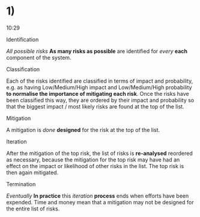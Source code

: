 

# 1)

10:29

Identification

*All possible risks* **As many risks as possible** are identified for *every* **each** component of the system.

Classification

Each of the risks identified are classified in terms of impact and probability, e.g. as having Low/Medium/High impact and Low/Medium/High probability **to normalise the importance of mitigating each risk**. Once the risks have been classified this way, they are ordered by their impact and probability so that the biggest impact / most likely risks are found at the top of the list.

Mitigation

A mitigation is *done* **designed** for the risk at the top of the list.

Iteration

After the mitigation of the top risk, the list of risks is **re-analysed** reordered as necessary, because the mitigation for the top risk may have had an effect on the impact or likelihood of other risks in the list.  The top risk is then again mitigated.

Termination

*Eventually* **In practice** this *iteration* **process** ends when efforts have been expended. Time and money mean that a mitigation may not be designed for the entire list of risks.
